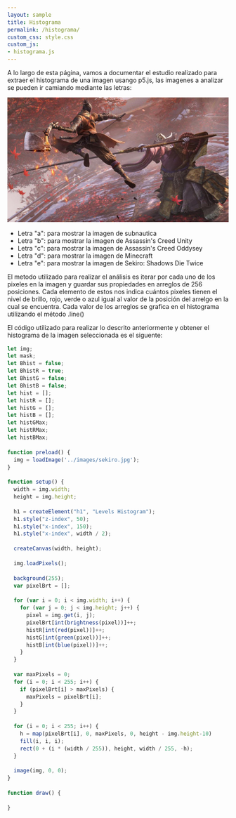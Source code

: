 ```yaml
---
layout: sample
title: Histograma
permalink: /histograma/
custom_css: style.css
custom_js:
- histograma.js
---
```

A lo largo de esta página, vamos a documentar el estudio realizado para extraer el histograma de una imagen usango p5.js, las imagenes a analizar se pueden ir camiando mediante las letras:

<img src="../images/sekiro.jpg" alt="hisgrama" class="center-image">

- Letra "a": para mostrar la imagen de subnautica
- Letra "b": para mostrar la imagen de Assassin's Creed Unity
- Letra "c": para mostrar la imagen de Assassin's Creed Oddysey
- Letra "d": para mostrar la imagen de Minecraft
- Letra "e": para mostrar la imagen de Sekiro: Shadows Die Twice

El metodo utilizado para realizar el análisis es iterar por cada uno de los pixeles en la imagen y guardar sus propiedades en arreglos de 256 posiciones. Cada elemento de estos nos indica cuántos pixeles tienen el nivel de brillo, 
rojo, verde o azul igual al valor de la posición del arrelgo en la cual se encuentra. Cada valor de los arreglos se grafica en el histograma utilizando el método .line()

El código utilizado para realizar lo descrito anteriormente y obtener el histograma de la imagen seleccionada es el siguente:

```js
let img;
let mask;
let Bhist = false;
let BhistR = true;
let BhistG = false;
let BhistB = false;
let hist = [];
let histR = [];
let histG = [];
let histB = [];
let histGMax;
let histRMax;
let histBMax;

function preload() {
  img = loadImage('../images/sekiro.jpg');
}

function setup() {
  width = img.width;
  height = img.height;

  h1 = createElement("h1", "Levels Histogram");
  h1.style("z-index", 50);
  h1.style("x-index", 150);
  h1.style("x-index", width / 2);

  createCanvas(width, height);

  img.loadPixels();

  background(255);
  var pixelBrt = [];
  
  for (var i = 0; i < img.width; i++) {
    for (var j = 0; j < img.height; j++) {
      pixel = img.get(i, j);
      pixelBrt[int(brightness(pixel))]++;
      histR[int(red(pixel))]++;
      histG[int(green(pixel))]++;
      histB[int(blue(pixel))]++;
    }
  }
  
  var maxPixels = 0;
  for (i = 0; i < 255; i++) {
    if (pixelBrt[i] > maxPixels) {
      maxPixels = pixelBrt[i];
    }
  }

  for (i = 0; i < 255; i++) {
    h = map(pixelBrt[i], 0, maxPixels, 0, height - img.height-10)
    fill(i, i, i);
    rect(0 + (i * (width / 255)), height, width / 255, -h);
  }

  image(img, 0, 0);
}

function draw() {

}
```
<div class="histograma" id='histograma'></div>